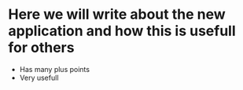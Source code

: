 # Here we will write about the new application and how this is usefull for others

- Has many plus points
- Very usefull
